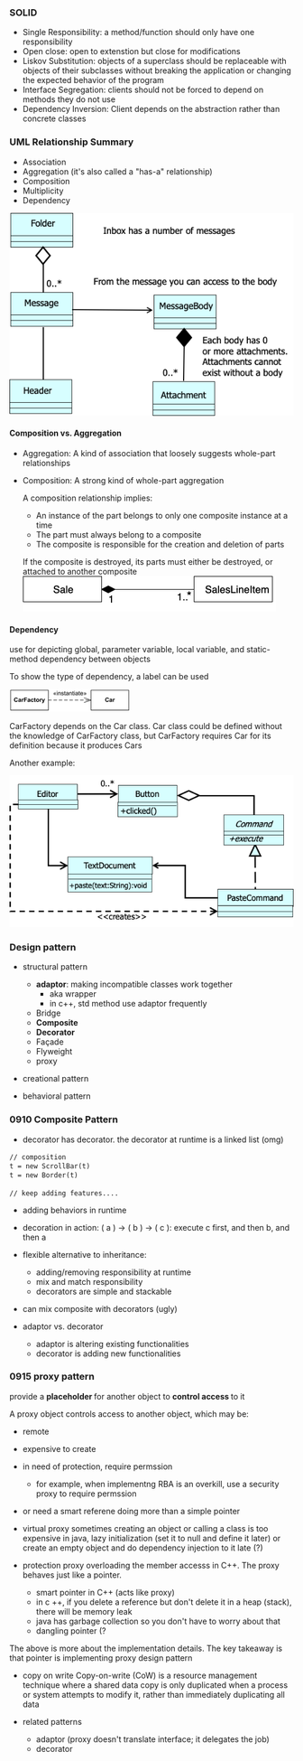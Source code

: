 ### SOLID

- Single Responsibility: a method/function should only have one responsibility
- Open close: open to extenstion but close for modifications
- Liskov Substitution: objects of a superclass should be replaceable with objects of their subclasses without breaking the application or changing the expected behavior of the program
- Interface Segregation: clients should not be forced to depend on methods they do not use
- Dependency Inversion: Client depends on the abstraction rather than concrete classes

### UML Relationship Summary

- Association
- Aggregation (it's also called a "has-a" relationship)
- Composition
- Multiplicity
- Dependency

![alt text](assets/image-1.png)

#### Composition vs. Aggregation

- Aggregation: A kind of association that loosely suggests whole-part relationships

- Composition: A strong kind of whole-part aggregation

  A composition relationship implies:

  - An instance of the part belongs to only one composite instance at a time
  - The part must always belong to a composite
  - The composite is responsible for the creation and deletion of parts

  If the composite is destroyed, its parts must either be destroyed, or attached to another composite
  ![alt text](assets/image.png)

#### Dependency

use for depicting global, parameter variable, local variable, and static-method dependency between objects

To show the type of dependency, a label can be used

![alt text](assets/image-2.png)

CarFactory depends on the Car class. Car class could be defined without the knowledge of CarFactory class, but CarFactory requires Car for its definition because it produces Cars

Another example:

![alt text](assets/image-3.png)

### Design pattern

- structural pattern

  - <b>adaptor</b>: making incompatible classes work together
    - aka wrapper
    - in c++, std method use adaptor frequently
  - Bridge
  - <b>Composite</b>
  - <b>Decorator</b>
  - Façade
  - Flyweight
  - proxy

- creational pattern
- behavioral pattern

### 0910 Composite Pattern

- decorator has decorator. the decorator at runtime is a linked list (omg)

```
// composition
t = new ScrollBar(t)
t = new Border(t)

// keep adding features....
```

- adding behaviors in runtime
- decoration in action: ( a ) -> ( b ) -> ( c ): execute c first, and then b, and then a
- flexible alternative to inheritance:

  - adding/removing responsibility at runtime
  - mix and match responsibility
  - decorators are simple and stackable

- can mix composite with decorators (ugly)
- adaptor vs. decorator
  - adaptor is altering existing functionalities
  - decorator is adding new functionalities

### 0915 proxy pattern

provide a <b> placeholder </b> for another object to <b> control access </b> to it

A proxy object controls access to another object, which may be:

- remote
- expensive to create
- in need of protection, require permssion
  - for example, when implementng RBA is an overkill, use a security proxy to require permssion
- or need a smart referene doing more than a simple pointer

- virtual proxy
  sometimes creating an object or calling a class is too expensive
  in java, lazy initialization (set it to null and define it later) or create an empty object and do dependency injection to it late (?)

- protection proxy
  overloading the member accesss in C++. The proxy behaves just like a pointer.
  - smart pointer in C++ (acts like proxy)
  - in c ++, if you delete a reference but don't delete it in a heap (stack), there will be memory leak
  - java has garbage collection so you don't have to worry about that
  - dangling pointer (?

The above is more about the implementation details. The key takeaway is that pointer is implementing proxy design pattern

- copy on write
  Copy-on-write (CoW) is a resource management technique where a shared data copy is only duplicated when a process or system attempts to modify it, rather than immediately duplicating all data

- related patterns
  - adaptor (proxy doesn't translate interface; it delegates the job)
  - decorator
